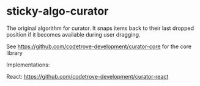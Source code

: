 # sticky-algo-curator
The original algorithm for curator. It snaps items back to their last dropped position if it becomes available during user dragging.

See https://github.com/codetrove-development/curator-core for the core library

Implementations:

React: https://github.com/codetrove-development/curator-react
